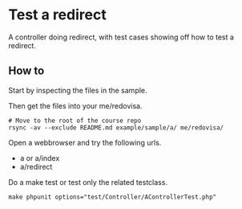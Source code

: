 Test a redirect
================================

A controller doing redirect, with test cases showing off how to test a redirect.



How to
--------------------------------

Start by inspecting the files in the sample.

Then get the files into your me/redovisa.

```
# Move to the root of the course repo
rsync -av --exclude README.md example/sample/a/ me/redovisa/
```

Open a webbrowser and try the following urls.

* a or a/index
* a/redirect

Do a make test or test only the related testclass.

```
make phpunit options="test/Controller/AControllerTest.php"
```
